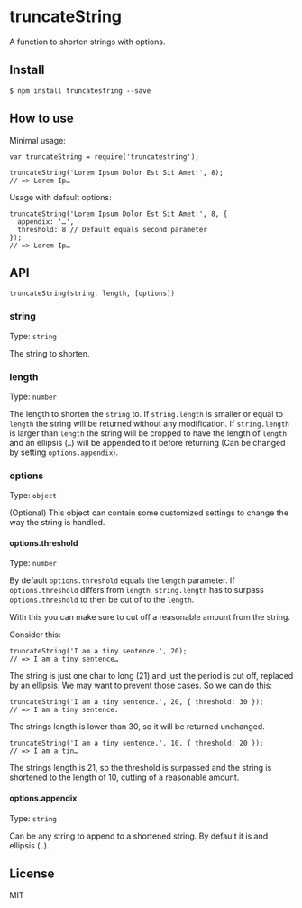 # truncateString

A function to shorten strings with options.

## Install

~~~
$ npm install truncatestring --save
~~~

## How to use

Minimal usage:

~~~
var truncateString = require('truncatestring');

truncateString('Lorem Ipsum Dolor Est Sit Amet!', 8);
// => Lorem Ip…
~~~

Usage with default options:

~~~
truncateString('Lorem Ipsum Dolor Est Sit Amet!', 8, {
  appendix: '…',
  threshold: 8 // Default equals second parameter
});
// => Lorem Ip…
~~~

## API

~~~
truncateString(string, length, [options])
~~~

### string

Type: `string`

The string to shorten.

### length

Type: `number`

The length to shorten the `string` to.
If `string.length` is smaller or equal to `length` the string will be returned without any modification.
If `string.length` is larger than `length` the string will be cropped to have the length of `length` and an ellipsis (`…`) will be appended to it before returning (Can be changed by setting `options.appendix`).

### options

Type: `object`

(Optional) This object can contain some customized settings to change the way the string is handled.

#### options.threshold

Type: `number`

By default `options.threshold` equals the `length` parameter. If `options.threshold` differs from `length`, `string.length` has to surpass `options.threshold` to then be cut of to the `length`.

With this you can make sure to cut off a reasonable amount from the string.

Consider this:

~~~
truncateString('I am a tiny sentence.', 20);
// => I am a tiny sentence…
~~~

The string is just one char to long (21) and just the period is cut off, replaced by an ellipsis. We may want to prevent those cases. So we can do this:

~~~
truncateString('I am a tiny sentence.', 20, { threshold: 30 });
// => I am a tiny sentence.
~~~

The strings length is lower than 30, so it will be returned unchanged.

~~~
truncateString('I am a tiny sentence.', 10, { threshold: 20 });
// => I am a tin…
~~~

The strings length is 21, so the threshold is surpassed and the string is shortened to the length of 10, cutting of a reasonable amount.

#### options.appendix

Type: `string`

Can be any string to append to a shortened string. By default it is and ellipsis (`…`).

## License

MIT
